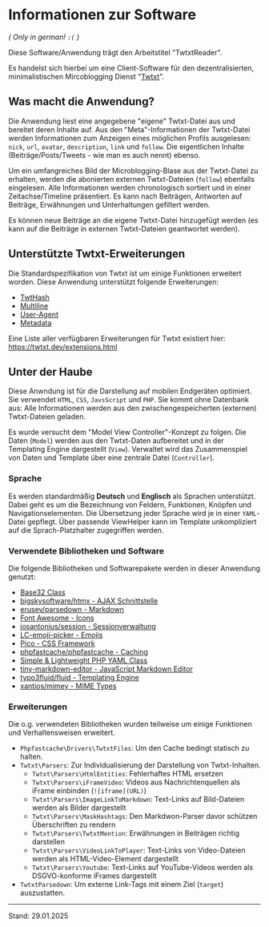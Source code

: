 # Informationen zur Software
*( Only in german! `:(` )*

Diese Software/Anwendung trägt den Arbeitstitel "TwtxtReader".

Es handelst sich hierbei um eine Client-Software für den dezentralisierten, minimalistischen Mircoblogging Dienst "[Twtxt](https://twtxt.readthedocs.io/)".

## Was macht die Anwendung?
Die Anwendung liest eine angegebene "eigene" Twtxt-Datei aus und bereitet deren Inhalte auf.
Aus den "Meta"-Informationen der Twtxt-Datei werden Informationen zum Anzeigen eines möglichen Profils ausgelesen: `nick`, `url`, `avatar`, `description`, `link` und `follow`. Die eigentlichen Inhalte (Beiträge/Posts/Tweets - wie man es auch nennt) ebenso.

Um ein umfangreiches Bild der Microblogging-Blase aus der Twtxt-Datei zu erhalten, werden die abonierten externen Twtxt-Dateien (`follow`) ebenfalls eingelesen. Alle Informationen werden chronologisch sortiert und in einer Zeitachse/Timeline präsentiert. Es kann nach Beiträgen, Antworten auf Beiträge, Erwähnungen und Unterhaltungen gefiltert werden.

Es können neue Beiträge an die eigene Twtxt-Datei hinzugefügt werden (es kann auf die Beiträge in externen Twtxt-Dateien geantwortet werden).

## Unterstützte Twtxt-Erweiterungen
Die Standardspezifikation von Twtxt ist um einige Funktionen erweitert worden. Diese Anwendung unterstützt folgende Erweiterungen:

- [TwtHash](https://twtxt.dev/exts/twt-hash.html)
- [Multiline](https://twtxt.dev/exts/multiline.html)
- [User-Agent](https://twtxt.dev/exts/multiuser-user-agent.html)
- [Metadata](https://twtxt.dev/exts/metadata.html)

Eine Liste aller verfügbaren Erweiterungen für Twtxt existiert hier: https://twtxt.dev/extensions.html

## Unter der Haube
Diese Anwndung ist für die Darstellung auf mobilen Endgeräten optimiert. Sie verwendet `HTML`, `CSS`, `JavsScript` und `PHP`. Sie kommt ohne Datenbank aus: Alle Informationen werden aus den zwischengespeicherten (externen) Twtxt-Dateien geladen.

Es wurde versucht dem "Model View Controller"-Konzept zu folgen. Die Daten (`Model`) werden aus den Twtxt-Daten aufbereitet und in der Templating Engine dargestellt (`View`). Verwaltet wird das Zusammenspiel von Daten und Template über eine zentrale Datei (`Controller`).

### Sprache
Es werden standardmäßig **Deutsch** und **Englisch** als Sprachen unterstützt. Dabei geht es um die Bezeichnung von Feldern, Funktionen, Knöpfen und Navigationselementen. Die Übersetzung jeder Sprache wird je in einer `YAML`-Datei gepflegt. Über passende ViewHelper kann im Template unkompliziert auf die Sprach-Platzhalter zugegriffen werden.

### Verwendete Bibliotheken und Software
Die folgende Bibliotheken und Softwarepakete werden in dieser Anwendung genutzt:

- [Base32 Class](https://github.com/bbars/utils/blob/master/php-base32-encode-decode/Base32.php)
- [bigskysoftware/htmx  - AJAX Schnittstelle](https://github.com/bigskysoftware/htmx)
- [erusev/parsedown - Markdown](https://github.com/erusev/parsedown)
- [Font Awesome - Icons](https://fontawesome.com)
- [josantonius/session - Sessionverwaltung](https://github.com/josantonius/php-session)
- [LC-emoji-picker - Emojis](https://github.com/LCweb-ita/LC-emoji-picker/)
- [Pico - CSS Framework](https://picocss.com/)
- [phpfastcache/phpfastcache - Caching](https://github.com/PHPSocialNetwork/phpfastcache)
- [Simple & Lightweight PHP YAML Class](https://github.com/eriknyk/Yaml)
- [tiny-markdown-editor - JavaScript Markdown Editor](https://github.com/jefago/tiny-markdown-editor)
- [typo3fluid/fluid - Templating Engine](https://github.com/TYPO3/Fluid)
- [xantios/mimey - MIME Types](https://github.com/Xantios/mimey)

### Erweiterungen
Die o.g. verwendeten Bibliotheken wurden teilweise um einige Funktionen und Verhaltensweisen erweitert.

- `Phpfastcache\Drivers\TwtxtFiles`: Um den Cache bedingt statisch zu halten.
- `Twtxt\Parsers`: Zur Individualisierung der Darstellung von Twtxt-Inhalten.
  - `Twtxt\Parsers\HtmlEntities`: Fehlerhaftes HTML ersetzen
  - `Twtxt\Parsers\iFrameVideo`: Videos aus Nachrichtenquellen als iFrame einbinden (`![iframe](URL)`)
  - `Twtxt\Parsers\ImageLinkToMarkdown`: Text-Links auf Bild-Dateien werden als Bilder dargestellt
  - `Twtxt\Parsers\MaskHashtags`: Den Markdwon-Parser davor schützen Überschriften zu rendern
  - `Twtxt\Parsers\TwtxtMention`: Erwähnungen in Beiträgen richtig darstellen
  - `Twtxt\Parsers\VideoLinkToPlayer`: Text-Links von Video-Dateien werden als HTML-Video-Element dargestellt
  - `Twtxt\Parsers\Youtube`: Text-Links auf YouTube-Videos werden als DSGVO-konforme iFrames dargestellt
- `TwtxtParsedown`: Um externe Link-Tags mit einem Ziel (`target`) auszustatten.

---
Stand: 29.01.2025
